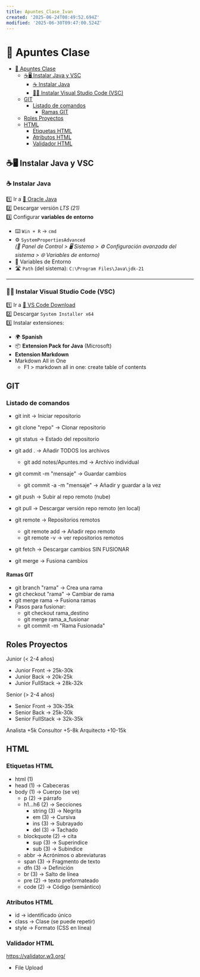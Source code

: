 ```yaml
---
title: Apuntes_Clase_Ivan
created: '2025-06-24T08:49:52.694Z'
modified: '2025-06-30T09:47:00.524Z'
---
```


# 📘 Apuntes Clase

- [📘 Apuntes Clase](#-apuntes-clase)
  - [☕🖥️ Instalar Java y VSC](#️-instalar-java-y-vsc)
    - [☕ Instalar Java](#-instalar-java)
    - [🧑‍💻 Instalar Visual Studio Code (VSC)](#-instalar-visual-studio-code-vsc)
  - [GIT](#git)
    - [Listado de comandos](#listado-de-comandos)
      - [Ramas GIT](#ramas-git)
  - [Roles Proyectos](#roles-proyectos)
  - [HTML](#html)
    - [Etiquetas HTML](#etiquetas-html)
    - [Atributos HTML](#atributos-html)
    - [Validador HTML](#validador-html)


## ☕🖥️ Instalar Java y VSC

### ☕ Instalar Java  
1️⃣ Ir a [🔗 Oracle Java](https://www.oracle.com/es/java/technologies/downloads/)  
2️⃣ Descargar versión *LTS (21)*  
3️⃣ Configurar **variables de entorno**  
   - ⌨️ `Win + R` → `cmd`  
   - ⚙️ `SystemPropertiesAdvanced`  
     *(📁 Panel de Control > 🖥️ Sistema > ⚙️ Configuración avanzada del sistema > 🌐 Variables de entorno)*  
   - 🧬 Variables de Entorno  
   - 🛣️ `Path` (del sistema): `C:\Program Files\Java\jdk-21`

---

### 🧑‍💻 Instalar Visual Studio Code (VSC)  
1️⃣ Ir a [🔗 VS Code Download](https://code.visualstudio.com/download#)  
2️⃣ Descargar `System Installer x64`  
3️⃣ Instalar extensiones:  
   - 🌍 **Spanish**  
   - 📦 **Extension Pack for Java** (Microsoft)
   - **Extension Markdown**
   - Markdown All in One
     - F1 > markdown all in one: create table of contents

## GIT

### Listado de comandos

- git init -> Iniciar repositorio
- git clone "repo" -> Clonar repositorio

- git status -> Estado del repositorio
- git add . -> Añadir TODOS los archivos
  - git add notes/Apuntes.md -> Archivo individual
- git commit -m "mensaje" -> Guardar cambios
  - git commit -a -m "mensaje" -> Añadir y guardar a la vez
- git push -> Subir al repo remoto (nube)
- git pull -> Descargar versión repo remoto (en local)

- git remote -> Repositorios remotos
  - git remote add -> Añadir repo remoto
  - git remote -v -> ver repositorios remotos
- git fetch -> Descargar cambios SIN FUSIONAR
- git merge -> Fusiona cambios

#### Ramas GIT

- git branch "rama" -> Crea una rama
- git checkout "rama" -> Cambiar de rama
- git merge rama -> Fusiona ramas
- Pasos para fusionar:
  - git checkout rama_destino
  - git merge rama_a_fusionar
  - git commit -m "Rama Fusionada"

## Roles Proyectos
Junior (< 2-4 años)
- Junior Front -> 25k-30k
- Junior Back -> 20k-25k
- Junior FullStack -> 28k-32k

Senior (> 2-4 años)
- Senior Front -> 30k-35k
- Senior Back -> 25k-30k
- Senior FullStack -> 32k-35k

Analista  +5k
Consultor +5-8k
Arquitecto +10-15k

## HTML

### Etiquetas HTML

- html (1) 
- head (1) -> Cabeceras
- body (1) -> Cuerpo (se ve)
  - p (2) -> párrafo
  - h1...h6 (2) -> Secciones
    - string (3) -> Negrita
    - em (3) -> Cursiva
    - ins (3) -> Subrayado
    - del (3) -> Tachado
  - blockquote (2) -> cita
    - sup (3) -> Superindice
    - sub (3) -> Subindice
  - abbr -> Acrónimos o abreviaturas
  - span (3) -> Fragmento de texto
  - dfn (3) -> Definición
  - br (3) -> Salto de línea
  - pre (2) -> texto preformateado
  - code (2) -> Código (semántico)
  

### Atributos HTML

- id -> identificado único
- class -> Clase (se puede repetir)
- style -> Formato (CSS en línea)

### Validador HTML

https://validator.w3.org/
- File Upload



   
